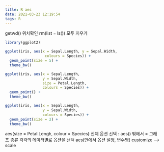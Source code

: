 ```yaml
---
title: R aes
date: 2021-03-23 12:19:54
tags: R
---
```


getwd() 위치확인
rm(list = ls()) 모두 지우기

```r
library(ggplot2)

ggplot(iris, aes(x = Sepal.Length, y = Sepal.Width,
                  colours = Species)) + 
  geom_point(size = 5) + 
  theme_bw()

ggplot(iris, aes(x = Sepal.Length,
                 y = Sepal.Width,
                 size = Petal.Length,
                 colours = Species)) + 
  geom_point() + 
  theme_bw()

ggplot(iris, aes(x = Sepal.Length,
                 y = Sepal.Width,
                 colours = Species)) + 
  geom_point(size = 2) +
  theme_bw()
```

aes(size  = Petal.Lengh, colour = Species)
전체 옵션 선택 : aes() 밖에서  = 그래프 종류
각각의 데이터별로 옵션을 선택
aes(안에서 옵션 설정, 변수명)
customize --> scale

